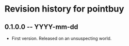 # Revision history for pointbuy

## 0.1.0.0 -- YYYY-mm-dd

* First version. Released on an unsuspecting world.
